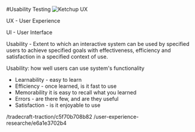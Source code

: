 #Usability Testing 
![Ketchup UX](https://pbs.twimg.com/media/BnBhx7RCQAAHkki.jpg)

UX - User Experience 

UI - User Interface

Usability - Extent to which an interactive system can be used by specified users to achieve specified goals with effectiveness, efficiency and satisfaction in a specified context of use.

Usability: how well users can use system's functionality 
* Learnability - easy to learn 
* Efficiency - once learned, is it fast to use 
* Memorability it is easy to recall what you learned 
* Errors - are there few, and are they useful 
* Satisfaction - is it enjoyable to use 

/tradecraft-traction/c5f70b708b82
/user-experience-researche/e6a1e3702b4
